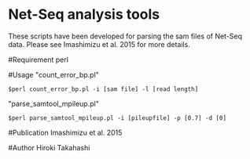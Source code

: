 # Net-Seq analysis tools
These scripts have been developed for parsing the sam files of Net-Seq data.
Please see Imashimizu et al. 2015 for more details.

#Requirement
perl<br>

#Usage
"count_error_bp.pl"<br>
<pre><code>$perl count_error_bp.pl -i [sam file] -l [read length] </code></pre>

"parse_samtool_mpileup.pl"<br>
<pre><code>$perl parse_samtool_mpileup.pl -i [pileupfile] -p [0.7] -d [0] </code></pre>

#Publication
Imashimizu et al. 2015

#Author
Hiroki Takahashi

